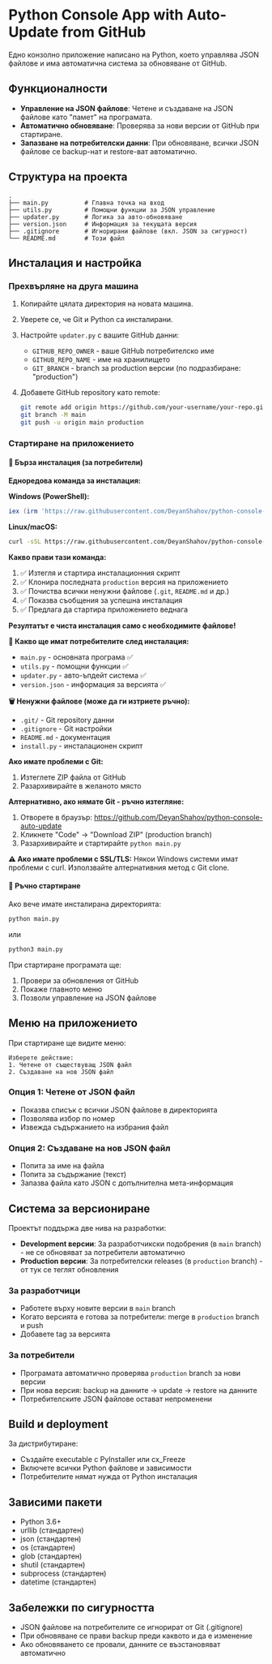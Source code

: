 # Python Console App with Auto-Update from GitHub

Едно конзолно приложение написано на Python, което управлява JSON файлове и има автоматична система за обновяване от GitHub.

## Функционалности

- **Управление на JSON файлове**: Четене и създаване на JSON файлове като "памет" на програмата.
- **Автоматично обновяване**: Проверява за нови версии от GitHub при стартиране.
- **Запазване на потребителски данни**: При обновяване, всички JSON файлове се backup-нат и restore-ват автоматично.

## Структура на проекта

```
.
├── main.py          # Главна точка на вход
├── utils.py         # Помощни функции за JSON управление
├── updater.py       # Логика за авто-обновяване
├── version.json     # Информация за текущата версия
├── .gitignore       # Игнорирани файлове (вкл. JSON за сигурност)
└── README.md        # Този файл
```

## Инсталация и настройка

### Прехвърляне на друга машина

1. Копирайте цялата директория на новата машина.
2. Уверете се, че Git и Python са инсталирани.
3. Настройте `updater.py` с вашите GitHub данни:
   - `GITHUB_REPO_OWNER` - ваше GitHub потребителско име
   - `GITHUB_REPO_NAME` - име на хранилището
   - `GIT_BRANCH` - branch за production версии (по подразбиране: "production")

4. Добавете GitHub repository като remote:
   ```bash
   git remote add origin https://github.com/your-username/your-repo.git
   git branch -M main
   git push -u origin main production
   ```

### Стартиране на приложението

#### 🔧 Бърза инсталация (за потребители)

**Едноредова команда за инсталация:**

**Windows (PowerShell):**
```powershell
iex (irm 'https://raw.githubusercontent.com/DeyanShahov/python-console-auto-update/production/install.ps1')
```

**Linux/macOS:**
```bash
curl -sSL https://raw.githubusercontent.com/DeyanShahov/python-console-auto-update/production/install.py | python3
```

**Какво прави тази команда:**
1. ✅ Изтегля и стартира инсталационния скрипт
2. ✅ Клонира последната `production` версия на приложението
3. ✅ Почиства всички ненужни файлове (`.git`, `README.md` и др.)
4. ✅ Показва съобщения за успешна инсталация
5. ✅ Предлага да стартира приложението веднага

**Резултатът е чиста инсталация само с необходимите файлове!**

**📁 Какво ще имат потребителите след инсталация:**
- `main.py` - основната програма ✅
- `utils.py` - помощни функции ✅  
- `updater.py` - авто-ъпдейт система ✅
- `version.json` - информация за версията ✅

**🗑️ Ненужни файлове (може да ги изтриете ръчно):**
- `.git/` - Git repository данни
- `.gitignore` - Git настройки
- `README.md` - документация
- `install.py` - инсталационен скрипт

**Ако имате проблеми с Git:**
1. Изтеглете ZIP файла от GitHub
2. Разархивирайте в желаното място

**Алтернативно, ако нямате Git - ръчно изтегляне:**
1. Отворете в браузър: https://github.com/DeyanShahov/python-console-auto-update
2. Кликнете "Code" → "Download ZIP" (production branch)
3. Разархивирайте и стартирайте `python main.py`

**⚠️ Ако имате проблеми с SSL/TLS:**
Някои Windows системи имат проблеми с curl. Използвайте алтернативния метод с Git clone.

#### 🚀 Ръчно стартиране
Ако вече имате инсталирана директорията:

```bash
python main.py
```
или
```bash
python3 main.py
```

При стартиране програмата ще:
1. Провери за обновления от GitHub
2. Покаже главното меню
3. Позволи управление на JSON файлове

## Меню на приложението

При стартиране ще видите меню:

```
Изберете действие:
1. Четене от съществуващ JSON файл
2. Създаване на нов JSON файл
```

### Опция 1: Четене от JSON файл
- Показва списък с всички JSON файлове в директорията
- Позволява избор по номер
- Извежда съдържанието на избрания файл

### Опция 2: Създаване на нов JSON файл
- Попита за име на файла
- Попита за съдържание (текст)
- Запазва файла като JSON с допълнителна мета-информация

## Система за версиониране

Проектът поддържа две нива на разработки:

- **Development версии**: За разработчикски подобрения (в `main` branch) - не се обновяват за потребители автоматично
- **Production версии**: За потребителски releases (в `production` branch) - от тук се теглят обновления

### За разработчици
- Работете върху новите версии в `main` branch
- Когато версията е готова за потребители: merge в `production` branch и push
- Добавете tag за версията

### За потребители
- Програмата автоматично проверява `production` branch за нови версии
- При нова версия: backup на данните -> update -> restore на данните
- Потребителските JSON файлове остават непроменени

## Build и deployment

За дистрибутиране:
- Създайте executable с PyInstaller или cx_Freeze
- Включете всички Python файлове и зависимости
- Потребителите нямат нужда от Python инсталация

## Зависими пакети

- Python 3.6+
- urllib (стандартен)
- json (стандартен)
- os (стандартен)
- glob (стандартен)
- shutil (стандартен)
- subprocess (стандартен)
- datetime (стандартен)

## Забележки по сигурността

- JSON файлове на потребителите се игнорират от Git (.gitignore)
- При обновяване се прави backup преди каквото и да е изменение
- Ако обновяването се провали, данните се възстановяват автоматично

